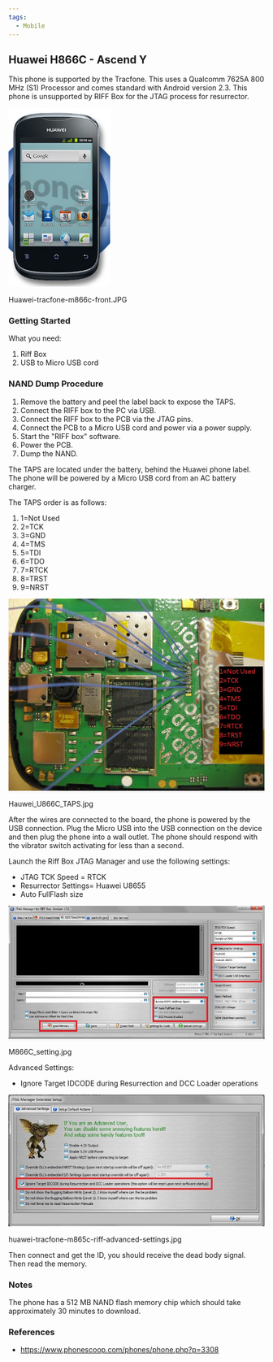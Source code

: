 ```yaml
---
tags:
  - Mobile
---
```

## Huawei H866C - Ascend Y

This phone is supported by the Tracfone. This uses a Qualcomm 7625A 800
MHz (S1) Processor and comes standard with Android version 2.3. This
phone is unsupported by RIFF Box for the JTAG process for resurrector.

 <img src="../assets/images/Huawei-tracfone-m866c-front.JPG"
 title="Huawei-tracfone-m866c-front.JPG" width="200"
 alt="Huawei-tracfone-m866c-front.JPG" />
 <figcaption
 aria-hidden="true">Huawei-tracfone-m866c-front.JPG</figcaption>

### Getting Started

What you need:

1.  Riff Box
2.  USB to Micro USB cord

### NAND Dump Procedure

1.  Remove the battery and peel the label back to expose the TAPS.
2.  Connect the RIFF box to the PC via USB.
3.  Connect the RIFF box to the PCB via the JTAG pins.
4.  Connect the PCB to a Micro USB cord and power via a power supply.
5.  Start the "RIFF box" software.
6.  Power the PCB.
7.  Dump the NAND.

The TAPS are located under the battery, behind the Huawei phone label.
The phone will be powered by a Micro USB cord from an AC battery
charger.

The TAPS order is as follows:

1.  1=Not Used
2.  2=TCK
3.  3=GND
4.  4=TMS
5.  5=TDI
6.  6=TDO
7.  7=RTCK
8.  8=TRST
9.  9=NRST

 <img src="../assets/images/Hauwei_U866C_TAPS.jpg" title="Hauwei_U866C_TAPS.jpg"
 width="600" alt="Hauwei_U866C_TAPS.jpg" />
 <figcaption aria-hidden="true">Hauwei_U866C_TAPS.jpg</figcaption>

After the wires are connected to the board, the phone is powered by the
USB connection. Plug the Micro USB into the USB connection on the device
and then plug the phone into a wall outlet. The phone should respond
with the vibrator switch activating for less than a second.

Launch the Riff Box JTAG Manager and use the following settings:

- JTAG TCK Speed = RTCK
- Resurrector Settings= Huawei U8655
- Auto FullFlash size

 <img src="../assets/images/M866C_setting.jpg" title="M866C_setting.jpg" width="800"
 alt="M866C_setting.jpg" />
 <figcaption aria-hidden="true">M866C_setting.jpg</figcaption>

Advanced Settings:

- Ignore Target IDCODE during Resurrection and DCC Loader operations

 <img src="../assets/images/Huawei-tracfone-m865c-riff-advanced-settings.jpg"
 title="huawei-tracfone-m865c-riff-advanced-settings.jpg" width="600"
 alt="huawei-tracfone-m865c-riff-advanced-settings.jpg" />
 <figcaption
 aria-hidden="true">huawei-tracfone-m865c-riff-advanced-settings.jpg</figcaption>

Then connect and get the ID, you should receive the dead body signal.
Then read the memory.

### Notes

The phone has a 512 MB NAND flash memory chip which should take
approximately 30 minutes to download.

### References

- <https://www.phonescoop.com/phones/phone.php?p=3308>
